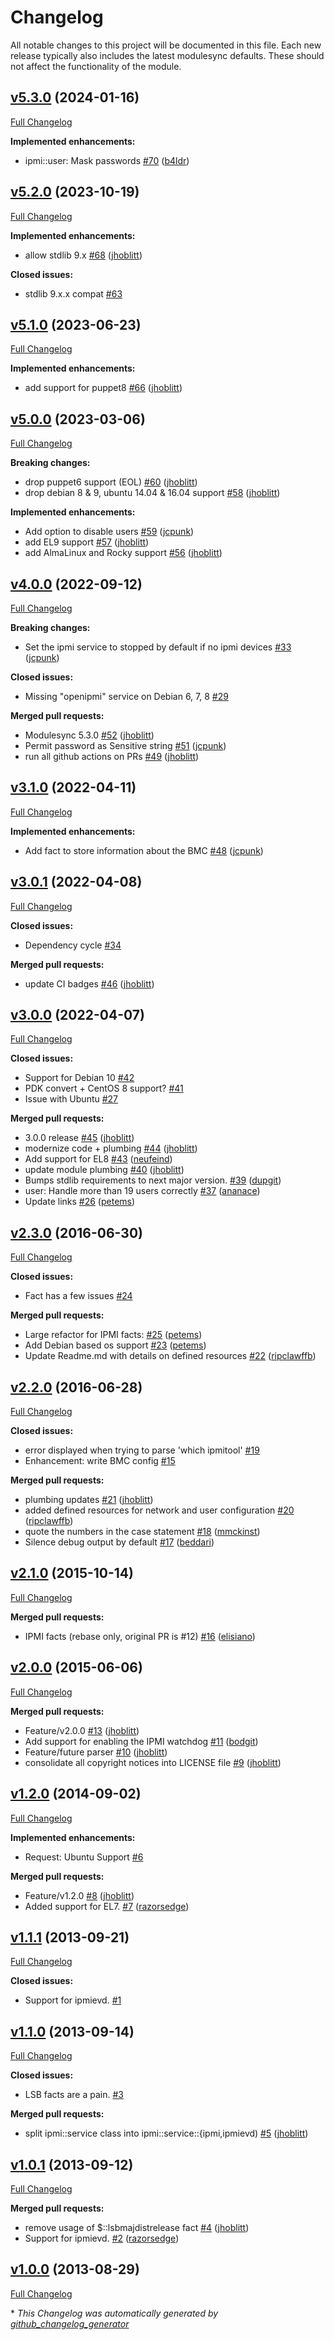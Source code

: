 # Changelog

All notable changes to this project will be documented in this file.
Each new release typically also includes the latest modulesync defaults.
These should not affect the functionality of the module.

## [v5.3.0](https://github.com/jhoblitt/puppet-ipmi/tree/v5.3.0) (2024-01-16)

[Full Changelog](https://github.com/jhoblitt/puppet-ipmi/compare/v5.2.0...v5.3.0)

**Implemented enhancements:**

- ipmi::user: Mask passwords [\#70](https://github.com/jhoblitt/puppet-ipmi/pull/70) ([b4ldr](https://github.com/b4ldr))

## [v5.2.0](https://github.com/jhoblitt/puppet-ipmi/tree/v5.2.0) (2023-10-19)

[Full Changelog](https://github.com/jhoblitt/puppet-ipmi/compare/v5.1.0...v5.2.0)

**Implemented enhancements:**

- allow stdlib 9.x [\#68](https://github.com/jhoblitt/puppet-ipmi/pull/68) ([jhoblitt](https://github.com/jhoblitt))

**Closed issues:**

- stdlib 9.x.x compat [\#63](https://github.com/jhoblitt/puppet-ipmi/issues/63)

## [v5.1.0](https://github.com/jhoblitt/puppet-ipmi/tree/v5.1.0) (2023-06-23)

[Full Changelog](https://github.com/jhoblitt/puppet-ipmi/compare/v5.0.0...v5.1.0)

**Implemented enhancements:**

- add support for puppet8 [\#66](https://github.com/jhoblitt/puppet-ipmi/pull/66) ([jhoblitt](https://github.com/jhoblitt))

## [v5.0.0](https://github.com/jhoblitt/puppet-ipmi/tree/v5.0.0) (2023-03-06)

[Full Changelog](https://github.com/jhoblitt/puppet-ipmi/compare/v4.0.0...v5.0.0)

**Breaking changes:**

- drop puppet6 support \(EOL\) [\#60](https://github.com/jhoblitt/puppet-ipmi/pull/60) ([jhoblitt](https://github.com/jhoblitt))
- drop debian 8 & 9, ubuntu 14.04 & 16.04 support [\#58](https://github.com/jhoblitt/puppet-ipmi/pull/58) ([jhoblitt](https://github.com/jhoblitt))

**Implemented enhancements:**

- Add option to disable users [\#59](https://github.com/jhoblitt/puppet-ipmi/pull/59) ([jcpunk](https://github.com/jcpunk))
- add EL9 support [\#57](https://github.com/jhoblitt/puppet-ipmi/pull/57) ([jhoblitt](https://github.com/jhoblitt))
- add AlmaLinux and Rocky support [\#56](https://github.com/jhoblitt/puppet-ipmi/pull/56) ([jhoblitt](https://github.com/jhoblitt))

## [v4.0.0](https://github.com/jhoblitt/puppet-ipmi/tree/v4.0.0) (2022-09-12)

[Full Changelog](https://github.com/jhoblitt/puppet-ipmi/compare/v3.1.0...v4.0.0)

**Breaking changes:**

- Set the ipmi service to stopped by default if no ipmi devices [\#33](https://github.com/jhoblitt/puppet-ipmi/pull/33) ([jcpunk](https://github.com/jcpunk))

**Closed issues:**

- Missing "openipmi" service on Debian 6, 7, 8 [\#29](https://github.com/jhoblitt/puppet-ipmi/issues/29)

**Merged pull requests:**

- Modulesync 5.3.0 [\#52](https://github.com/jhoblitt/puppet-ipmi/pull/52) ([jhoblitt](https://github.com/jhoblitt))
- Permit password as Sensitive string [\#51](https://github.com/jhoblitt/puppet-ipmi/pull/51) ([jcpunk](https://github.com/jcpunk))
- run all github actions on PRs [\#49](https://github.com/jhoblitt/puppet-ipmi/pull/49) ([jhoblitt](https://github.com/jhoblitt))

## [v3.1.0](https://github.com/jhoblitt/puppet-ipmi/tree/v3.1.0) (2022-04-11)

[Full Changelog](https://github.com/jhoblitt/puppet-ipmi/compare/v3.0.1...v3.1.0)

**Implemented enhancements:**

- Add fact to store information about the BMC [\#48](https://github.com/jhoblitt/puppet-ipmi/pull/48) ([jcpunk](https://github.com/jcpunk))

## [v3.0.1](https://github.com/jhoblitt/puppet-ipmi/tree/v3.0.1) (2022-04-08)

[Full Changelog](https://github.com/jhoblitt/puppet-ipmi/compare/v3.0.0...v3.0.1)

**Closed issues:**

- Dependency cycle [\#34](https://github.com/jhoblitt/puppet-ipmi/issues/34)

**Merged pull requests:**

- update CI badges [\#46](https://github.com/jhoblitt/puppet-ipmi/pull/46) ([jhoblitt](https://github.com/jhoblitt))

## [v3.0.0](https://github.com/jhoblitt/puppet-ipmi/tree/v3.0.0) (2022-04-07)

[Full Changelog](https://github.com/jhoblitt/puppet-ipmi/compare/v2.3.0...v3.0.0)

**Closed issues:**

- Support for Debian 10 [\#42](https://github.com/jhoblitt/puppet-ipmi/issues/42)
- PDK convert + CentOS 8 support? [\#41](https://github.com/jhoblitt/puppet-ipmi/issues/41)
- Issue with Ubuntu [\#27](https://github.com/jhoblitt/puppet-ipmi/issues/27)

**Merged pull requests:**

- 3.0.0 release [\#45](https://github.com/jhoblitt/puppet-ipmi/pull/45) ([jhoblitt](https://github.com/jhoblitt))
- modernize code + plumbing [\#44](https://github.com/jhoblitt/puppet-ipmi/pull/44) ([jhoblitt](https://github.com/jhoblitt))
- Add support for EL8 [\#43](https://github.com/jhoblitt/puppet-ipmi/pull/43) ([neufeind](https://github.com/neufeind))
- update module plumbing [\#40](https://github.com/jhoblitt/puppet-ipmi/pull/40) ([jhoblitt](https://github.com/jhoblitt))
- Bumps stdlib requirements to next major version. [\#39](https://github.com/jhoblitt/puppet-ipmi/pull/39) ([dupgit](https://github.com/dupgit))
- user: Handle more than 19 users correctly [\#37](https://github.com/jhoblitt/puppet-ipmi/pull/37) ([ananace](https://github.com/ananace))
- Update links [\#26](https://github.com/jhoblitt/puppet-ipmi/pull/26) ([petems](https://github.com/petems))

## [v2.3.0](https://github.com/jhoblitt/puppet-ipmi/tree/v2.3.0) (2016-06-30)

[Full Changelog](https://github.com/jhoblitt/puppet-ipmi/compare/v2.2.0...v2.3.0)

**Closed issues:**

- Fact has a few issues [\#24](https://github.com/jhoblitt/puppet-ipmi/issues/24)

**Merged pull requests:**

- Large refactor for IPMI facts: [\#25](https://github.com/jhoblitt/puppet-ipmi/pull/25) ([petems](https://github.com/petems))
- Add Debian based os support [\#23](https://github.com/jhoblitt/puppet-ipmi/pull/23) ([petems](https://github.com/petems))
- Update Readme.md with details on defined resources [\#22](https://github.com/jhoblitt/puppet-ipmi/pull/22) ([ripclawffb](https://github.com/ripclawffb))

## [v2.2.0](https://github.com/jhoblitt/puppet-ipmi/tree/v2.2.0) (2016-06-28)

[Full Changelog](https://github.com/jhoblitt/puppet-ipmi/compare/v2.1.0...v2.2.0)

**Closed issues:**

- error displayed when trying to parse 'which ipmitool' [\#19](https://github.com/jhoblitt/puppet-ipmi/issues/19)
- Enhancement: write BMC config [\#15](https://github.com/jhoblitt/puppet-ipmi/issues/15)

**Merged pull requests:**

- plumbing updates [\#21](https://github.com/jhoblitt/puppet-ipmi/pull/21) ([jhoblitt](https://github.com/jhoblitt))
- added defined resources for network and user configuration [\#20](https://github.com/jhoblitt/puppet-ipmi/pull/20) ([ripclawffb](https://github.com/ripclawffb))
- quote the numbers in the case statement [\#18](https://github.com/jhoblitt/puppet-ipmi/pull/18) ([mmckinst](https://github.com/mmckinst))
- Silence debug output by default [\#17](https://github.com/jhoblitt/puppet-ipmi/pull/17) ([beddari](https://github.com/beddari))

## [v2.1.0](https://github.com/jhoblitt/puppet-ipmi/tree/v2.1.0) (2015-10-14)

[Full Changelog](https://github.com/jhoblitt/puppet-ipmi/compare/v2.0.0...v2.1.0)

**Merged pull requests:**

- IPMI facts \(rebase only, original PR is \#12\) [\#16](https://github.com/jhoblitt/puppet-ipmi/pull/16) ([elisiano](https://github.com/elisiano))

## [v2.0.0](https://github.com/jhoblitt/puppet-ipmi/tree/v2.0.0) (2015-06-06)

[Full Changelog](https://github.com/jhoblitt/puppet-ipmi/compare/v1.2.0...v2.0.0)

**Merged pull requests:**

- Feature/v2.0.0 [\#13](https://github.com/jhoblitt/puppet-ipmi/pull/13) ([jhoblitt](https://github.com/jhoblitt))
- Add support for enabling the IPMI watchdog [\#11](https://github.com/jhoblitt/puppet-ipmi/pull/11) ([bodgit](https://github.com/bodgit))
- Feature/future parser [\#10](https://github.com/jhoblitt/puppet-ipmi/pull/10) ([jhoblitt](https://github.com/jhoblitt))
- consolidate all copyright notices into LICENSE file [\#9](https://github.com/jhoblitt/puppet-ipmi/pull/9) ([jhoblitt](https://github.com/jhoblitt))

## [v1.2.0](https://github.com/jhoblitt/puppet-ipmi/tree/v1.2.0) (2014-09-02)

[Full Changelog](https://github.com/jhoblitt/puppet-ipmi/compare/v1.1.1...v1.2.0)

**Implemented enhancements:**

- Request: Ubuntu Support [\#6](https://github.com/jhoblitt/puppet-ipmi/issues/6)

**Merged pull requests:**

- Feature/v1.2.0 [\#8](https://github.com/jhoblitt/puppet-ipmi/pull/8) ([jhoblitt](https://github.com/jhoblitt))
- Added support for EL7. [\#7](https://github.com/jhoblitt/puppet-ipmi/pull/7) ([razorsedge](https://github.com/razorsedge))

## [v1.1.1](https://github.com/jhoblitt/puppet-ipmi/tree/v1.1.1) (2013-09-21)

[Full Changelog](https://github.com/jhoblitt/puppet-ipmi/compare/v1.1.0...v1.1.1)

**Closed issues:**

- Support for ipmievd. [\#1](https://github.com/jhoblitt/puppet-ipmi/issues/1)

## [v1.1.0](https://github.com/jhoblitt/puppet-ipmi/tree/v1.1.0) (2013-09-14)

[Full Changelog](https://github.com/jhoblitt/puppet-ipmi/compare/v1.0.1...v1.1.0)

**Closed issues:**

- LSB facts are a pain. [\#3](https://github.com/jhoblitt/puppet-ipmi/issues/3)

**Merged pull requests:**

- split ipmi::service class into ipmi::service::{ipmi,ipmievd\) [\#5](https://github.com/jhoblitt/puppet-ipmi/pull/5) ([jhoblitt](https://github.com/jhoblitt))

## [v1.0.1](https://github.com/jhoblitt/puppet-ipmi/tree/v1.0.1) (2013-09-12)

[Full Changelog](https://github.com/jhoblitt/puppet-ipmi/compare/v1.0.0...v1.0.1)

**Merged pull requests:**

- remove usage of $::lsbmajdistrelease fact [\#4](https://github.com/jhoblitt/puppet-ipmi/pull/4) ([jhoblitt](https://github.com/jhoblitt))
- Support for ipmievd. [\#2](https://github.com/jhoblitt/puppet-ipmi/pull/2) ([razorsedge](https://github.com/razorsedge))

## [v1.0.0](https://github.com/jhoblitt/puppet-ipmi/tree/v1.0.0) (2013-08-29)

[Full Changelog](https://github.com/jhoblitt/puppet-ipmi/compare/fd0a99855dae7e5d300b994f018d25be4cb29f67...v1.0.0)



\* *This Changelog was automatically generated by [github_changelog_generator](https://github.com/github-changelog-generator/github-changelog-generator)*
